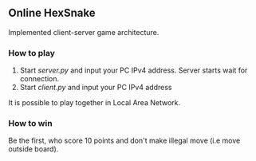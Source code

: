 ## Online HexSnake
Implemented client-server game architecture.

### How to play
1. Start *server.py* and input your PC IPv4 address. Server starts wait for connection.
2. Start *client.py* and input your PC IPv4 address

It is possible to play together in Local Area Network.

### How to win
Be the first, who score 10 points and don't make illegal move (i.e move outside board).
